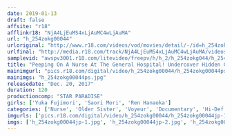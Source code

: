 ```yaml
---
date: 2019-01-13
draft: false
affsite: "r18"
afflinkr18: "NjA4LjEuMS4xLjAuMC4wLjAuMA"
url: "h_254zokg00044"
urloriginal: "http://www.r18.com/videos/vod/movies/detail/-/id=h_254zokg00044"
urlfinal: "http://media.r18.com/track/NjA4LjEuMS4xLjAuMC4wLjAuMA/videos/vod/movies/detail/-/id=h_254zokg00044"
samplevid: "awspv3001.r18.com/litevideo/freepv/h/h_2/h_254zokg044/h_254zokg044_dmb_w.mp4"
title: "Peeping On A Nurse At The General Hospital! Undercover Hidden Camera Posting"
mainimgurl: "pics.r18.com/digital/video/h_254zokg00044/h_254zokg00044ps.jpg"
mainimgs: "h_254zokg00044ps.jpg"
releasedate: "Dec. 20, 2017"
duration: 120
productioncomp: "STAR PARADISE"
girls: ['Yuka Fujimori', 'Saori Mori', 'Ren Hanaoka']
categories: ['Nurse', 'Older Sister', 'Voyeur', 'Documentary', 'Hi-Def']
imgurls: ['pics.r18.com/digital/video/h_254zokg00044/h_254zokg00044jp-1.jpg', 'pics.r18.com/digital/video/h_254zokg00044/h_254zokg00044jp-2.jpg', 'pics.r18.com/digital/video/h_254zokg00044/h_254zokg00044jp-3.jpg', 'pics.r18.com/digital/video/h_254zokg00044/h_254zokg00044jp-4.jpg', 'pics.r18.com/digital/video/h_254zokg00044/h_254zokg00044jp-5.jpg', 'pics.r18.com/digital/video/h_254zokg00044/h_254zokg00044jp-6.jpg', 'pics.r18.com/digital/video/h_254zokg00044/h_254zokg00044jp-7.jpg', 'pics.r18.com/digital/video/h_254zokg00044/h_254zokg00044jp-8.jpg', 'pics.r18.com/digital/video/h_254zokg00044/h_254zokg00044jp-9.jpg', 'pics.r18.com/digital/video/h_254zokg00044/h_254zokg00044jp-10.jpg', 'pics.r18.com/digital/video/h_254zokg00044/h_254zokg00044jp-11.jpg', 'pics.r18.com/digital/video/h_254zokg00044/h_254zokg00044jp-12.jpg', 'pics.r18.com/digital/video/h_254zokg00044/h_254zokg00044jp-13.jpg', 'pics.r18.com/digital/video/h_254zokg00044/h_254zokg00044jp-14.jpg', 'pics.r18.com/digital/video/h_254zokg00044/h_254zokg00044jp-15.jpg', 'pics.r18.com/digital/video/h_254zokg00044/h_254zokg00044jp-16.jpg', 'pics.r18.com/digital/video/h_254zokg00044/h_254zokg00044jp-17.jpg', 'pics.r18.com/digital/video/h_254zokg00044/h_254zokg00044jp-18.jpg', 'pics.r18.com/digital/video/h_254zokg00044/h_254zokg00044jp-19.jpg', 'pics.r18.com/digital/video/h_254zokg00044/h_254zokg00044jp-20.jpg']
imgs: ['h_254zokg00044jp-1.jpg', 'h_254zokg00044jp-2.jpg', 'h_254zokg00044jp-3.jpg', 'h_254zokg00044jp-4.jpg', 'h_254zokg00044jp-5.jpg', 'h_254zokg00044jp-6.jpg', 'h_254zokg00044jp-7.jpg', 'h_254zokg00044jp-8.jpg', 'h_254zokg00044jp-9.jpg', 'h_254zokg00044jp-10.jpg', 'h_254zokg00044jp-11.jpg', 'h_254zokg00044jp-12.jpg', 'h_254zokg00044jp-13.jpg', 'h_254zokg00044jp-14.jpg', 'h_254zokg00044jp-15.jpg', 'h_254zokg00044jp-16.jpg', 'h_254zokg00044jp-17.jpg', 'h_254zokg00044jp-18.jpg', 'h_254zokg00044jp-19.jpg', 'h_254zokg00044jp-20.jpg']
---
```

